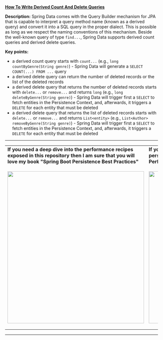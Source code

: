 **[How To Write Derived Count And Delete Queries](https://github.com/AnghelLeonard/Hibernate-SpringBoot/tree/master/HibernateSpringBootDerivedCountAndDelete)**

**Description:** Spring Data comes with the Query Builder mechanism for JPA that is capable to interpret a query method name (known as a derived query) and convert it into a SQL query in the proper dialect. This is possible as long as we respect the naming conventions of this mechanism. Beside the well-known query of type `find...`, Spring Data supports derived count queries and derived delete queries.

**Key points:**
- a derived count query starts with `count...` (e.g., `long countByGenre(String genre)`) - Spring Data will generate a `SELECT COUNT(...) FROM ...` query 
- a derived delete query can return the number of deleted records or the list of the deleted records
- a derived delete query that returns the number of deleted records starts with `delete...` or `remove...` and returns `long` (e.g., `long deleteByGenre(String genre)`) - Spring Data will trigger first a `SELECT` to fetch entities in the Persistence Context, and, afterwards, it triggers a `DELETE` for each entity that must be deleted 
- a derived delete query that returns the list of deleted records starts with `delete...` or `remove...` and returns `List<entity>` (e.g., `List<Author> removeByGenre(String genre)`) - Spring Data will trigger first a `SELECT` to fetch entities in the Persistence Context, and, afterwards, it triggers a `DELETE` for each entity that must be deleted 
-----------------------------------------------------------------------------------------------------------------------    
<table>
     <tr><td><b>If you need a deep dive into the performance recipes exposed in this repository then I am sure that you will love my book "Spring Boot Persistence Best Practices"</b></td><td><b>If you need a hand of tips and illustrations of 100+ Java persistence performance issues then "Java Persistence Performance Illustrated Guide" is for you.</b></td></tr>
     <tr><td>
<a href="https://www.apress.com/us/book/9781484256251"><p align="left"><img src="https://github.com/AnghelLeonard/Hibernate-SpringBoot/blob/master/Spring%20Boot%20Persistence%20Best%20Practices.jpg" height="500" width="450"/></p></a>
</td><td>
<a href="https://leanpub.com/java-persistence-performance-illustrated-guide"><p align="right"><img src="https://github.com/AnghelLeonard/Hibernate-SpringBoot/blob/master/Java%20Persistence%20Performance%20Illustrated%20Guide.jpg" height="500" width="450"/></p></a>
</td></tr></table>

-----------------------------------------------------------------------------------------------------------------------    


